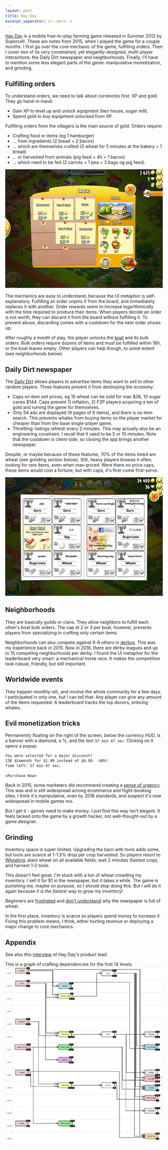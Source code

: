 ```yaml
---
layout: post
title: Hay Day
excerpt_separator: <!--more-->
---
```


[Hay Day](https://en.wikipedia.org/wiki/Hay_Day)
is a mobile free-to-play farming game released in Summer 2012 by Supercell.
These are notes from 2015, when I played the game for a couple months.
I first go over the core mechanic of the game, fulfilling orders.
Then I cover two of its _very constrained_, yet elegantly-designed, multi-player interactions:
the Daily Dirt newspaper and neighborhoods.
Finally, I'll have to mention some less elegant parts of the game:
manipulative monetization, and grinding.


<!--more-->


## Fulfilling orders

To understand orders, we need to talk about currencies first:
XP and gold. They go hand-in-hand:
- Gain XP to level up and unlock equipment (hen house, sugar mill).
- Spend gold to buy equipment unlocked from XP.

Fulfilling orders from the villagers is the main source of gold. 
Orders require: 
- Crafting food or items (eg 1 hamburger) 
- ... from ingredients (2 bread + 2 bacon)
- ... which are themselves crafted (3 wheat for 5 minutes at the bakery = 1 bread) 
- ... or harvested from animals (pig feed + 4h = 1 bacon)
- ... which need to be fed (2 carrots + 1 pea = 3 bags og pig feed).

![Orders on the board](/images/hayday_orders_board.png)

The mechanics are easy to understand, because the UI metaphor is self-explanatory. 
Fulfilling an order unpins it from the board, and immediately replaces it with another.
Order rewards seem to increase logarithmically with the time required to produce their items.
When players decide an order is not worth, they can discard it from the board without fulfilling it.
To prevent abuse, discarding comes with a cooldown for the next order shows up.

After roughly a month of play, the player unlocks the [boat](http://hayday.wikia.com/wiki/Boat) and its bulk orders. 
Bulk orders require dozens of items and must be fulfilled within 16h, or the boat leaves empty.
Other players can help though, to some extent (see neighborhoods below).


## Daily Dirt newspaper

The [Daily Dirt](http://hayday.wikia.com/wiki/Daily_Dirt) 
allows players to advertise items they want to sell to other random players.
Three features prevent it from destroying the economy. 
- Caps on item sell prices, eg 10 wheat can be sold for max $36, 10 sugar canes $144. 
Caps prevent 1) inflation, 2) F2P players acquiring a ton of gold and ruining the game for themselves.
- Only 54 ads are displayed (9 pages of 6 items), and there is no item search. 
This prevents whales from buying items on the player market for cheaper than from the base single-player game.
- Throttling: listings refresh every 2 minutes. 
This may actually also be an engineering constraint. I recall that it used to be 5 or 10 minutes.
Note that the cooldown is client-side, so closing the app brings another newspaper. 

Despite, or maybe because of these features, 70% of the items listed are wheat (see grinding section below).
Still, heavy players browse it often, looking for rare items, even when max-priced.
Were there no price caps, these items would cost a fortune, but with caps, it's first-come first-serve.

![Daily Dirt newspaper](/images/hayday_daily_dirt.png)


## Neighborhoods

They are basically guilds or clans. 
They allow neighbors to fulfill each other's boat bulk orders. 
The cap at 2 or 3 per boat, however, prevents players from specializing in crafting only certain items.

Neighborhoods can also compete against 6-8 others in [derbys](http://hayday.wikia.com/wiki/Derby).
This was my experience back in 2015.
Now in 2018, there are derby leagues and up to 15 competing neighborhoods per derby.
I found the UI metaphor for the leaderboard very smart: a mechanical horse race.
It makes the competition look casual, friendly, but still important.


## Worldwide events

They happen monthly-ish, and involve the whole community for a few days. 
I participated in only one, but I can tell that:
Any player can give any amount of the items requested.
A leaderboard tracks the top donors, enticing whales.



## Evil monetization tricks

Permanently floating on the right of the screen, below the currency HUD, 
is a banner with a diamond, a %, and the text `57 min 47 sec`.
Clicking on it opens a popup: 

```
You were selected for a major discount! 
130 diamonds for $1.99 instead of $4.99. -60%! 
Time left: 57 min 47 sec. 

<Purchase Now>
```

Back in 2015, some marketers did recommend creating a 
[sense of urgency](https://marketingland.com/12-ways-use-urgency-psychology-improve-conversions-112603).
This was and is still widespread among ecommerce and flight-booking sites.
I think it's manipulative, even by 2018 standards, 
and suspect it's now widespread in mobile games too.

But I get it - games need to make money. I just find this way isn't elegant.
It feels tacked onto the game by a growth hacker, not well-thought-out by a game designer.


## Grinding

Inventory space is super limited. 
Upgrading the barn with tools adds some, 
but tools are scarce at 1-1.5% drop per crop harvested.
So players resort to [Wheating](http://hayday.wikia.com/wiki/User:MindoPod/Wheating):
plant wheat on all available fields, wait 2 minutes (fastest crop), and harvest 1-2 tools.

This doesn't feel great. 
I'm stuck with a ton of wheat crowding my inventory.
I sell it for $1 in the newspaper, but it takes a while. 
The game is punishing me, maybe on purpose, so I should stop doing this.
But I will do it again because _it is the fastest way_ to grow my inventory!

Beginners are <a href="http://forum.supercell.net/showthread.php/640335-Stop-selling-wheat!!!!!!!">frustrated</a>
and <a href="http://forum.supercell.net/showthread.php/654356-You-should-remove-people-who-are-just-selling-Wheat-always-Too-many-in-number">don't understand</a> 
why the newspaper is full of wheat.

In the first place, inventory is scarce so players spend money to increase it.
Fixing this problem means, I think, either hurting revenue or deploying a major change to core mechanics.



## Appendix

See also this [interview](https://www.deconstructoroffun.com/blog//2013/01/behind-success-of-hay-day.html) 
of Hay Day's product lead.

This is a graph of crafting dependencies for the first 14 levels.
![Crafting dependencies for the first 14 levels](/images/hayday_crafting_dependencies.png)
